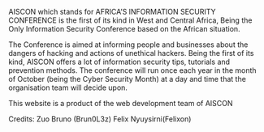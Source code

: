 AISCON which stands for AFRICA’S INFORMATION SECURITY CONFERENCE is the first of its kind in West and Central Africa, Being the Only Information Security Conference based on the African situation.

 The Conference is aimed at informing people and businesses about the dangers of hacking and actions of unethical hackers. Being the first of its kind, AISCON offers a lot of information security tips, tutorials and prevention methods. The conference will run once each year in the month of October (being the Cyber Security Month) at a day and time that the organisation team will decide upon. 

This website is a product of the web development team of AISCON

Credits:
Zuo Bruno (Brun0L3z)
Felix Nyuysirni(Felixon)


